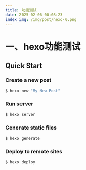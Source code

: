 ```yaml
---
title: 功能测试
date: 2025-02-06 00:08:23
index_img: /img/post/hexo-0.png
---
```


# 一、hexo功能测试

## Quick Start

### Create a new post

``` bash
$ hexo new "My New Post"
```

### Run server

``` bash
$ hexo server
```

### Generate static files

``` bash
$ hexo generate
```

### Deploy to remote sites

``` bash
$ hexo deploy
```
